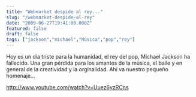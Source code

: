 ```yaml
---
title: "Webmarket despide al rey..."
slug: "/webmarket-despide-al-rey"
date: "2009-06-27T19:41:00.000Z"
featured: false
draft: false
tags: ["jackson","michael","Música","pop","rey"]
---
```



Hoy es un día triste para la humanidad, el rey del pop, Michael Jackson ha fallecido. Una gran pérdida para los amantes de la música, el baile y en general de la creatividad y la orginalidad. Ahí va nuestro pequeño homenaje…

http://www.youtube.com/watch?v=Uuez6yzRCns



